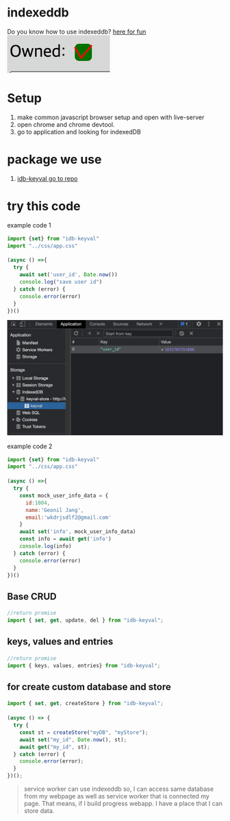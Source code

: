 # indexeddb
Do you know how to use indexeddb? [here for fun](https://takeaways.github.io/indexeddb/)  
![check](/github-assets/images/check.gif)

# Setup
1. make common javascript browser setup and open with live-server
2. open chrome and chrome devtool.
3. go to application and looking for indexedDB

# package we use
1. [idb-keyval go to repo](https://github.com/jakearchibald/idb-keyval)

# try this code
example code 1
```javascript
import {set} from "idb-keyval"
import "../css/app.css"

(async () =>{
  try {
    await set('user_id', Date.now())
    console.log("save user id")
  } catch (error) {
    console.error(error)
  }
})()
```
![you can see the result of what you type](/github-assets/images/indexeddb.png)

example code 2
```javascript
import {set} from "idb-keyval"
import "../css/app.css"

(async () =>{
  try {
    const mock_user_info_data = {
      id:1004,
      name:'Geonil Jang',
      email:'wkdrjsdlf2@gmail.com'
    }
    await set('info', mock_user_info_data)
    const info = await get('info')
    console.log(info)
  } catch (error) {
    console.error(error)
  }
})()
```
## Base CRUD
```js
//return promise
import { set, get, update, del } from "idb-keyval";
```

## keys, values and entries
```js
//return promise
import { keys, values, entries} from "idb-keyval";
```

## for create custom database and store
```js
import { set, get, createStore } from "idb-keyval";

(async () => {
  try {
    const st = createStore("myDB", "myStore");
    await set("my_id", Date.now(), st);
    await get("my_id", st);
  } catch (error) {
    console.error(error);
  }
})();
```

> service worker can use indexeddb so, I can access same database  from my webpage as well as service worker that is connected my page. That means, if I build progress webapp. I have a place that I can store data.